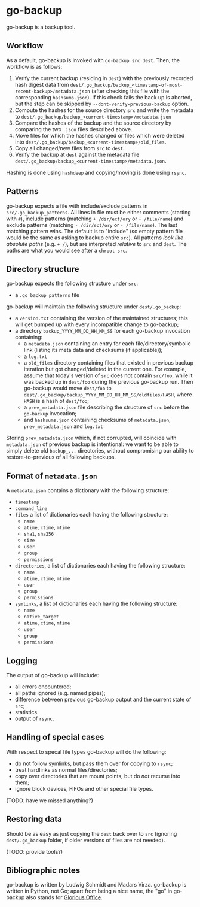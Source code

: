 go-backup
=========

go-backup is a backup tool.

Workflow
--------

As a default, go-backup is invoked with `go-backup src dest`. Then, the workflow is as follows:

1. Verify the current backup (residing in `dest`) with the previously recorded hash digest data from `dest/.go_backup/backup_<timestamp-of-most-recent-backup>/metadata.json` (after checking this file with the corresponding `hashsums.json`). If this check fails the back up is aborted, but the step can be skipped by `--dont-verify-previous-backup` option.
2. Compute the hashes for the source directory `src` and write the metadata to  `dest/.go_backup/backup_<current-timestamp>/metadata.json`
3. Compare the hashes of the backup and the source directory by comparing the two `.json` files described above.
4. Move files for which the hashes changed or files which were deleted into `dest/.go_backup/backup_<current-timestamp>/old_files`.
5. Copy all changed/new files from `src` to `dest`.
6. Verify the backup at `dest` against the metadata file `dest/.go_backup/backup_<current-timestamp>/metadata.json`.

Hashing is done using `hashdeep` and copying/moving is done using `rsync`.

Patterns
--------

go-backup expects a file with include/exclude patterns in `src/.go_backup_patterns`. All lines in file must be either comments (starting with `#`), include patterns (matching `+ /dir/ect/ory` or `+ /file/name`) and exclude patterns (matching `- /dir/ect/ory` or `- /file/name`). The last matching pattern wins. The default is to "include" (so empty pattern file would be the same as asking to backup entire `src`). All patterns *look like absolute paths* (e.g. `+ /`), but are interpreted *relative* to `src` and `dest`. The paths are what you would see after a `chroot src`.

Directory structure
-------------------

go-backup expects the following structure under `src`:
* a `.go_backup_patterns` file

go-backup will maintain the following structure under `dest/.go_backup`:
* a `version.txt` containing the version of the maintained structures; this will get bumped up with every incompatible change to go-backup;
* a directory `backup_YYYY_MM_DD_HH_MM_SS` for each go-backup invocation containing:
  * a `metadata.json` containing an entry for each file/directory/symbolic link (listing its meta data and checksums (if applicable));
  * a `log.txt`
  * a `old_files` directory containing files that existed in previous backup iteration but got changed/deleted in the current one. For example, assume that today's version of `src` does not contain `src/foo`, while it was backed up in `dest/foo` during the previous go-backup run. Then go-backup would move `dest/foo` to `dest/.go_backup/backup_YYYY_MM_DD_HH_MM_SS/oldfiles/HASH`, where `HASH` is a hash of `dest/foo`;
  * a `prev_metadata.json` file describing the structure of `src` before the `go-backup` invocation;
  * and `hashsums.json` containing checksums of `metadata.json`, `prev_metadata.json` and `log.txt`

Storing `prev_metadata.json` which, if not corrupted, will coincide with `metadata.json` of previous backup is intentional: we want to be able to simply delete old `backup_...` directories, without compromising our ability to restore-to-previous of all following backups.

Format of `metadata.json`
-------------------------

A `metadata.json` contains a dictionary with the following structure:
* `timestamp`
* `command_line`
* `files` a list of dictionaries each having the following structure:
  * `name`
  * `atime`, `ctime`, `mtime`
  * `sha1`, `sha256`
  * `size`
  * `user`
  * `group`
  * `permissions`
* `directories`, a list of dictionaries each having the following structure:
  * `name`
  * `atime`, `ctime`, `mtime`
  * `user`
  * `group`
  * `permissions`
* `symlinks`, a list of dictionaries each having the following structure:
  * `name`
  * `native_target`
  * `atime`, `ctime`, `mtime`
  * `user`
  * `group`
  * `permissions`

Logging
-------

The output of go-backup will include:
* all errors encountered;
* all paths ignored (e.g. named pipes);
* difference between previous go-backup output and the current state of `src`;
* statistics.
* output of `rsync`.

Handling of special cases
-------------------------

With respect to specal file types go-backup will do the following:
* do not follow symlinks, but pass them over for copying to `rsync`;
* treat hardlinks as normal files/directories;
* copy over directories that are mount points, but do *not* recurse into them;
* ignore block devices, FIFOs and other special file types.

(TODO: have we missed anything?)

Restoring data
--------------

Should be as easy as just copying the `dest` back over to `src` (ignoring `dest/.go_backup` folder, if older versions of files are not needed).

(TODO: provide tools?)

Bibliographic notes
-------------------

go-backup is written by Ludwig Schmidt and Madars Virza. go-backup is written in Python, not Go; apart from being a nice name, the "go" in go-backup also stands for [Glorious Office](http://www.gloriousoffice.com/).
